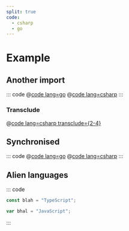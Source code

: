 ```yaml
---
split: true
code:
  - csharp
  - go
---
```


# Example

## Another import

::: code
@[code lang=go](@/samples/sample.go)
@[code lang=csharp](@/samples/sample.cs)
:::

### Transclude

@[code lang=csharp transclude={2-4}](@/samples/sample.cs)

## Synchronised

::: code
@[code lang=go](@/samples/sample.go)
@[code lang=csharp](@/samples/sample.cs)
:::

## Alien languages

::: code
```typescript
const blah = "TypeScript";
```
```js
var bhal = "JavaScript";
```
:::
